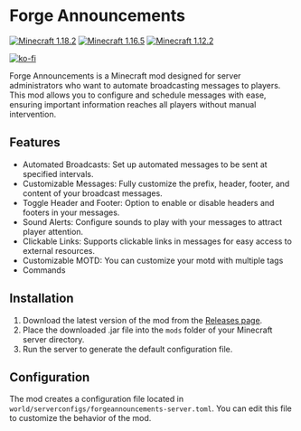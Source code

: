 # Forge Announcements 

[![Minecraft 1.18.2](https://img.shields.io/badge/Minecraft-1.18.2-brightgreen)](https://www.minecraft.net/)
[![Minecraft 1.16.5](https://img.shields.io/badge/Minecraft-1.16.5-brightgreen)](https://www.minecraft.net/)
[![Minecraft 1.12.2](https://img.shields.io/badge/Minecraft-1.12.2-brightgreen)](https://www.minecraft.net/)

[![ko-fi](https://ko-fi.com/img/githubbutton_sm.svg)](https://ko-fi.com/L3L4Z8L38)

Forge Announcements is a Minecraft mod designed for server administrators who want to automate broadcasting messages to players. This mod allows you to configure and schedule messages with ease, ensuring important information reaches all players without manual intervention.

## Features
- Automated Broadcasts: Set up automated messages to be sent at specified intervals.
- Customizable Messages: Fully customize the prefix, header, footer, and content of your broadcast messages.
- Toggle Header and Footer: Option to enable or disable headers and footers in your messages.
- Sound Alerts: Configure sounds to play with your messages to attract player attention.
- Clickable Links: Supports clickable links in messages for easy access to external resources.
- Customizable MOTD: You can customize your motd with multiple tags
- Commands

## Installation
1. Download the latest version of the mod from the [Releases page](https://github.com/Avalanche7CZ/ForgeAnnouncements/releases).
2. Place the downloaded .jar file into the `mods` folder of your Minecraft server directory.
3. Run the server to generate the default configuration file.

## Configuration
The mod creates a configuration file located in `world/serverconfigs/forgeannouncements-server.toml`. You can edit this file to customize the behavior of the mod.

